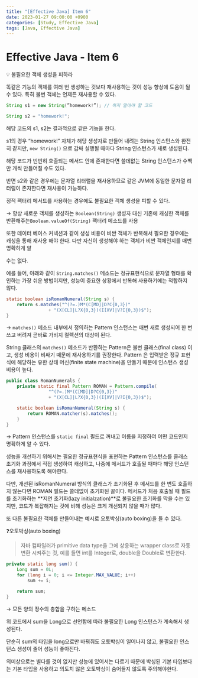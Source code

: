 ```yaml
---
title: "[Effective Java] Item 6"
date: 2023-01-27 09:00:00 +0900
categories: [Study, Effective Java]
tags: [Java, Effective Java]
---
```


# Effective Java - Item 6

<aside>
💡 불필요한 객체 생성을 피하라

</aside>

똑같은 기능의 객체를 여러 번 생성하는 것보다 재사용하는 것이 성능 향상에 도움이 될 수 있다. 특히 불변 객체는 언제든 재사용할 수 있다.

```java
String s1 = new String(”homework!”); // 하지 말아야 할 코드

String s2 = "homework!";
```

해당 코드의 s1, s2는 결과적으로 같은 기능을 한다.

s1의 경우 “homework!” 자체가 해당 생성자로 만들어 내려는 String 인스턴스와 완전히 같지만, `new String()` 으로 감싸 실행될 때마다 String 인스턴스가 새로 생성된다.

해당 코드가 빈번히 호출되는 메서드 안에 존재한다면 쓸데없는 String 인스턴스가 수백만 개씩 만들어질 수도 있다.

반면 s2와 같은 경우에는 문자열 리터럴을 재사용하므로 같은 JVM에 동일한 문자열 리터럴이 존자한다면 재사용이 가능하다.

정적 팩터리 메서드를 사용하는 경우에도 불필요한 객체 생성을 피할 수 있다.

→ 항상 새로운 객체를 생성하는 `Boolean(String)` 생성자 대신  기존에 캐싱한 객체를 반환해주는`Boolean.valueOf(String)` 팩터리 메소드를 사용

또한 데이터 베이스 커넥션과 같이 생성 비용이 비싼 객체가 반복해서 필요한 경우에는 캐싱을 통해 재사용 해야 한다. 다만 자신이 생성해야 하는 객체가 비싼 객체인지를 매번 명확하게 알 

수는 없다.

예를 들어, 아래와 같이 `String.matches()` 메소드는 정규표현식으로 문자열 형태를 확인하는 가장 쉬운 방법이지만, 성능이 중요한 상황에서 반복해 사용하기에는 적합하지 않다.  

```java
static boolean isRomanNumeral(String s) {
	return s.matches("^(?=.)M*(C[MD]|D?C{0,3})"
				+ "(X[CL]|L?X{0,3})(I[XV]|V?I{0,3})$");
}
```

→ `matches()` 메소드 내부에서 정의하는 Pattern 인스턴스는 매번 새로 생성되어 한 번 쓰고 버려져 곧바로 가비지 컬렉션의 대상이 된다.

String 클래스의 `matches()` 메소드가 반환하는 Pattern은 불변 클래스(final class) 이고, 생성 비용이 비싸기 때문에 재사용하기를 권장한다. Pattern 은 입력받은 정규 표현식에 해당하는 유한 상태 머신(finite state machine)을 만들기 때문에 인스턴스 생성 비용이 높다.

```java
public class RomanNumerals {
	private static final Pattern ROMAN = Pattern.compile(
				"^(?=.)M*(C[MD]|D?C{0,3})"
				+ "(X[CL]|L?X{0,3})(I[XV]|V?I{0,3})$");

	static boolean isRomanNumeral(String s) {
		return ROMAN.matcher(s).matches();
	}
}
```

→ Pattern 인스턴스를 `static final` 필드로 꺼내고 이름을 지정하여 어떤 코드인지 명확하게 알 수 있다.

성능을 개선하기 위해서는 필요한 정규표현식을 표현하는 Pattern 인스턴스를 클래스 초기화 과정에서 직접 생성하여 캐싱하고, 나중에 메서드가 호출될 때마다 해당 인스턴스를 재사용하도록 해야한다.

다만, 개선된 isRomanNumeral 방식의 클래스가 초기화된 후 메서드를 한 번도 호출하지 않는다면 ROMAN 필드는 쓸데없이 초기화된 꼴이다. 메서드가 처음 호출될 때 필드를 초기화하는 **지연 초기화(lazy initialzation)**로 불필요한 초기화를 막을 수는 있지만, 코드가 복잡해지는 것에 비해 성능은 크게 개선되지 않을 때가 많다.

또 다른 불필요한 객체를 만들어내는 예시로 오토박싱(auto boxing)을 들 수 있다.

❓오토박싱(auto boxing)

> 자바 컴파일러가 primitive data type을 그에 상응하는 wrapper class로 자동 변환 시켜주는 것, 예를 들면 int를 Integer로, double을 Double로 변환한다.
> 

```java
private static long sum() {
	Long sum = 0L;
	for (long i = 0; i <= Integer.MAX_VALUE; i++) 
		sum += i;

	return sum;
}
```

→ 모든 양의 정수의 총합을 구하는 메소드

위 코드에서 sum을 Long으로 선언함에 따라 불필요한 Long 인스턴스가 계속해서 생성된다. 

단순히 sum의 타입을 long으로만 바꿔줘도 오토박싱이 일어나지 않고, 불필요한 인스턴스 생성이 줄어 성능이 좋아진다.

의미상으로는 별다를 것이 없지만 성능에 있어서는 다르기 때문에 박싱된 기본 타입보다는 기본 타입을 사용하고 의도치 않은 오토박싱이 숨어들지 않도록 주의해야한다.